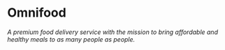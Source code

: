 # Omnifood

_A premium food delivery service with the mission to bring affordable and healthy meals to as many people as people._
